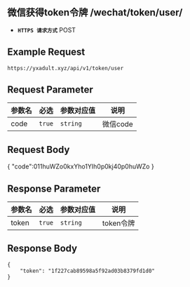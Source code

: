 ## 微信获得token令牌 /wechat/token/user/

- **`HTTPS 请求方式`** POST

## Example Request
```
https://yxadult.xyz/api/v1/token/user
```

## Request Parameter

| 参数名       | 必选   | 参数对应值 | 说明                  |
| ------------ | ------ | ---------- | --------------------|
| code         | `true` | `string`   | 微信code            |


## Request Body

{
	"code":011huWZo0kxYho1YIh0p0kj40p0huWZo
}

## Response Parameter

| 参数名              | 必选   | 参数对应值 | 说明                              |
| ------------------- | ------ | ---------- | --------------------------------|
| token               | `true` | `string`   | token令牌                       |


## Response Body

```
{
    "token": "1f227cab89598a5f92ad03b8379fd1d0"
}
```

